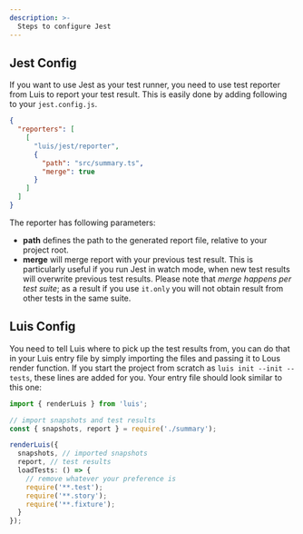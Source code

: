 ```yaml
---
description: >-
  Steps to configure Jest
---
```


## Jest Config

If you want to use Jest as your test runner, you need to use test reporter from Luis to report your test result. This is easily done by adding following to your `jest.config.js`.

```json
{
  "reporters": [
    [
      "luis/jest/reporter",
      {
        "path": "src/summary.ts",
        "merge": true
      }
    ]
  ]
}
```

The reporter has following parameters:

- **path** defines the path to the generated report file, relative to your project root.
- **merge** will merge report with your previous test result. This is particularly useful if you run Jest in watch mode, when new test results will overwrite previous test results. Please note that _merge happens per test suite_; as a result if you use `it.only` you will not obtain result from other tests in the same suite.

## Luis Config

You need to tell Luis where to pick up the test results from, you can do that in your Luis entry file by simply importing the files and passing it to Lous render function. If you start the project from scratch as `luis init --init --tests`, these lines are added for you. Your entry file should look similar to this one:

```ts
import { renderLuis } from 'luis';

// import snapshots and test results
const { snapshots, report } = require('./summary');

renderLuis({
  snapshots, // imported snapshots
  report, // test results
  loadTests: () => {
    // remove whatever your preference is
    require('**.test');
    require('**.story');
    require('**.fixture');
  }
});
```
